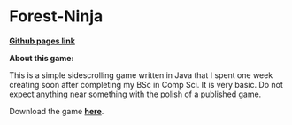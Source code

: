 # Forest-Ninja

[**Github pages link**](https://FreshMutroom.Github.io/Forest-Ninja)

**About this game:**

This is a simple sidescrolling game written in Java that I spent one week creating soon after completing my BSc in Comp Sci. It is very basic. Do not expect anything near something with the polish of a published game.

Download the game [**here**](https://drive.google.com/file/d/0B6ORgCD1wL0_SG93RkZEbnozX3c/view?usp=sharing&resourcekey=0-pdlPyWcgV2TyrECQJmPgeg). 
